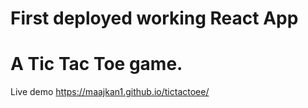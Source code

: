 # First deployed working React App
# A Tic Tac Toe game.

Live demo https://maajkan1.github.io/tictactoee/
